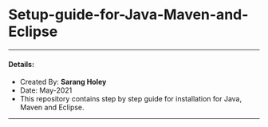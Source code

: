# Setup-guide-for-Java-Maven-and-Eclipse

---
#### Details: 
* Created By: <b>Sarang Holey</b>
* Date: May-2021
* This repository contains step by step guide for installation for Java, Maven and Eclipse.             
---
